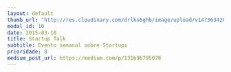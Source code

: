 ```yaml
---
layout: default
thumb_url: "http://res.cloudinary.com/drlko5ghb/image/upload/v1473634263/r5kcn4bypmnmdmv5p8dw.png"
modal_id: 10
date: 2015-03-10
title: Startup Talk
subtitle: Evento semanal sobre Startups
prioridade: 8
medium_post_url: https://medium.com/p/131b96795078
---
```

